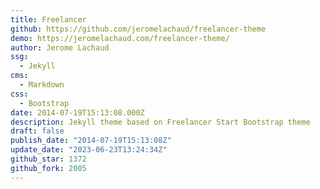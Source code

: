```yaml
---
title: Freelancer
github: https://github.com/jeromelachaud/freelancer-theme
demo: https://jeromelachaud.com/freelancer-theme/
author: Jerome Lachaud
ssg:
  - Jekyll
cms:
  - Markdown
css:
  - Bootstrap
date: 2014-07-19T15:13:08.000Z
description: Jekyll theme based on Freelancer Start Bootstrap theme
draft: false
publish_date: "2014-07-19T15:13:08Z"
update_date: "2023-06-23T13:24:34Z"
github_star: 1372
github_fork: 2005
---
```

